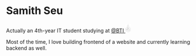 # Samith Seu

Actually an 4th-year IT student studying at <a target="_blank" href="https://www.facebook.com/brachnasastraBTI">@BTI <img height="24pt" src="bti-logo-bw.png" /> </a>

Most of the time, I love building frontend of a website and currently learning backend as well.

